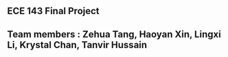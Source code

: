 ## ECE 143 Final Project

## Team members : Zehua Tang, Haoyan Xin, Lingxi Li,  Krystal Chan, Tanvir Hussain


